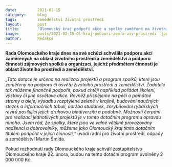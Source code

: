```yaml
---
date:         2021-02-15
category:     blog
tags:         zemědělství životní prostředí 
layout:       post
title:        "Olomoucký kraj podpoří akce a spolky zaměřené na životní prostředí a zemědělství"
image:        posts/2021-02-15-Ol-kraj-podpori-zem-a-ziv-prostredi .jpg
author:       Redakce
---
```

**Rada Olomouckého kraje dnes na své schůzi schválila podporu akcí zaměřených na oblast životního prostředí a zemědělství a podporu činnosti zájmových spolků a organizací, jejichž předmětem činnosti je oblast životního prostředí a zemědělství.**

*„Tato dotace je určena na realizaci projektů a program spolků, které jsou zaměřeny na podporu či osvětu životního prostředí a zemědělství. Žadatele tak můžeme finančně podpořit, pokud chtějí například pořádat školení, výstavy či jiné osvětové akce. Rovněž přispějeme na péči o památné stromy a aleje, výsadbu rozptýlené zeleně v krajině, budování naučných stezek a informačních tabulí, údržba studánek, zarybňování rybářských revírů posilující jejich druhovou biodiverzitu a podobně. Možností čerpání pro realizaci jednotlivých projektů je v tomto dotačním programu opravdu mnoho. Jsem rád, že spolky, které jsou ve valné většině provozovány nadšenci a dobrovolníky, můžeme jako Olomoucký kraj tímto dotačním titulem podpořit v jejich činnosti,“* uvádí radní pro životní prostředí, odpady a zemědělství Martin Šmída.

Pokud rozhodnutí rady Olomouckého kraje schválí zastupitelstvo Olomouckého kraje 22. února, budou na tento dotační program uvolněny 2 000 000 Kč. 
